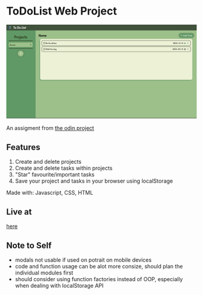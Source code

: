 # ToDoList Web Project

![Desktop Screenshor](/dist/assets/todo_desktop.png)

An assigment from [the odin project](https://www.theodinproject.com/lessons/node-path-javascript-todo-list)

## Features
1. Create and delete projects
2. Create and delete tasks within projects 
3. "Star" favourite/important tasks
5. Save your project and tasks in your browser using localStorage


Made with: Javascript, CSS, HTML

## Live at
[here](https://legalunicorn.github.io/odin_todo/)

## Note to Self
- modals not usable if used on potrait on mobile devices
- code and function usage can be alot more consize, should plan the individual modules first 
- should consider using function factories instead of OOP, especially when dealing with localStorage API

